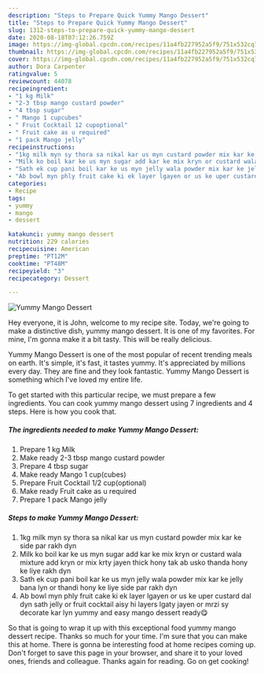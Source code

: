 ```yaml
---
description: "Steps to Prepare Quick Yummy Mango Dessert"
title: "Steps to Prepare Quick Yummy Mango Dessert"
slug: 1312-steps-to-prepare-quick-yummy-mango-dessert
date: 2020-08-18T07:12:26.759Z
image: https://img-global.cpcdn.com/recipes/11a4fb227952a5f9/751x532cq70/yummy-mango-dessert-recipe-main-photo.jpg
thumbnail: https://img-global.cpcdn.com/recipes/11a4fb227952a5f9/751x532cq70/yummy-mango-dessert-recipe-main-photo.jpg
cover: https://img-global.cpcdn.com/recipes/11a4fb227952a5f9/751x532cq70/yummy-mango-dessert-recipe-main-photo.jpg
author: Dora Carpenter
ratingvalue: 5
reviewcount: 44078
recipeingredient:
- "1 kg Milk"
- "2-3 tbsp mango custard powder"
- "4 tbsp sugar"
- " Mango 1 cupcubes"
- " Fruit Cocktail 12 cupoptional"
- " Fruit cake as u required"
- "1 pack Mango jelly"
recipeinstructions:
- "1kg milk myn sy thora sa nikal kar us myn custard powder mix kar ke side par rakh dyn"
- "Milk ko boil kar ke us myn sugar add kar ke mix kryn or custard wala mixture add kryn or mix krty jayen thick hony tak ab usko thanda hony ke liye rakh dyn"
- "Sath ek cup pani boil kar ke us myn jelly wala powder mix kar ke jelly bana lyn or thandi hony ke liye side par rakh dyn"
- "Ab bowl myn phly fruit cake ki ek layer lgayen or us ke uper custard dal dyn sath jelly or fruit cocktail aisy hi layers lgaty jayen or mrzi sy decorate kar lyn yummy and easy mango dessert ready😋"
categories:
- Recipe
tags:
- yummy
- mango
- dessert

katakunci: yummy mango dessert 
nutrition: 229 calories
recipecuisine: American
preptime: "PT12M"
cooktime: "PT48M"
recipeyield: "3"
recipecategory: Dessert

---
```



![Yummy Mango Dessert](https://img-global.cpcdn.com/recipes/11a4fb227952a5f9/751x532cq70/yummy-mango-dessert-recipe-main-photo.jpg)

Hey everyone, it is John, welcome to my recipe site. Today, we're going to make a distinctive dish, yummy mango dessert. It is one of my favorites. For mine, I'm gonna make it a bit tasty. This will be really delicious.



Yummy Mango Dessert is one of the most popular of recent trending meals on earth. It's simple, it's fast, it tastes yummy. It's appreciated by millions every day. They are fine and they look fantastic. Yummy Mango Dessert is something which I've loved my entire life.


To get started with this particular recipe, we must prepare a few ingredients. You can cook yummy mango dessert using 7 ingredients and 4 steps. Here is how you cook that.

<!--inarticleads1-->

##### The ingredients needed to make Yummy Mango Dessert:

1. Prepare 1 kg Milk
1. Make ready 2-3 tbsp mango custard powder
1. Prepare 4 tbsp sugar
1. Make ready  Mango 1 cup(cubes)
1. Prepare  Fruit Cocktail 1/2 cup(optional)
1. Make ready  Fruit cake as u required
1. Prepare 1 pack Mango jelly




<!--inarticleads2-->

##### Steps to make Yummy Mango Dessert:

1. 1kg milk myn sy thora sa nikal kar us myn custard powder mix kar ke side par rakh dyn
1. Milk ko boil kar ke us myn sugar add kar ke mix kryn or custard wala mixture add kryn or mix krty jayen thick hony tak ab usko thanda hony ke liye rakh dyn
1. Sath ek cup pani boil kar ke us myn jelly wala powder mix kar ke jelly bana lyn or thandi hony ke liye side par rakh dyn
1. Ab bowl myn phly fruit cake ki ek layer lgayen or us ke uper custard dal dyn sath jelly or fruit cocktail aisy hi layers lgaty jayen or mrzi sy decorate kar lyn yummy and easy mango dessert ready😋




So that is going to wrap it up with this exceptional food yummy mango dessert recipe. Thanks so much for your time. I'm sure that you can make this at home. There is gonna be interesting food at home recipes coming up. Don't forget to save this page in your browser, and share it to your loved ones, friends and colleague. Thanks again for reading. Go on get cooking!
